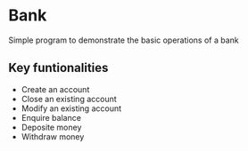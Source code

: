 # Bank
Simple program to demonstrate the basic operations of a bank

## Key funtionalities
- Create an account
- Close an existing account
- Modify an existing account
- Enquire balance
- Deposite money
- Withdraw money
